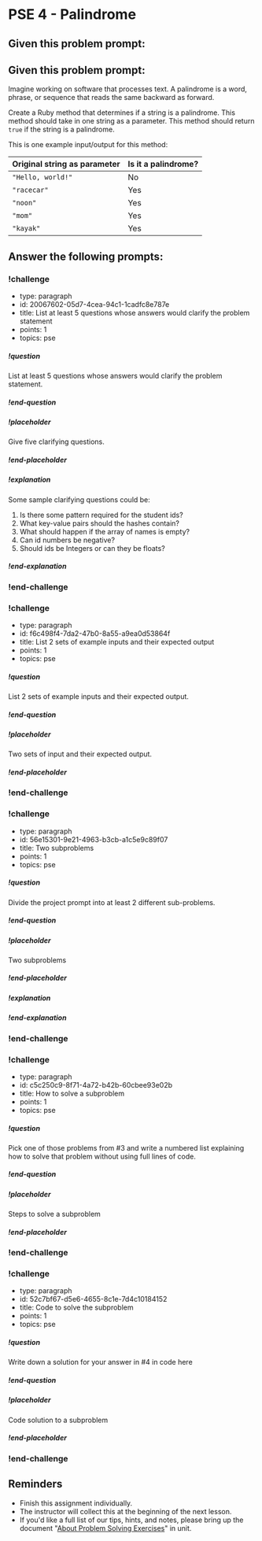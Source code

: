 # PSE 4 - Palindrome

## Given this problem prompt:

## Given this problem prompt:

Imagine working on software that processes text. A palindrome is a word, phrase, or sequence that reads the same backward as forward.

Create a Ruby method that determines if a string is a palindrome. This method should take in one string as a parameter. This method should return `true` if the string is a palindrome.

This is one example input/output for this method:

| Original string as parameter | Is it a palindrome? |
| --- | --- |
| `"Hello, world!"` | No |
| `"racecar"` | Yes |
| `"noon"` | Yes |
| `"mom"` | Yes |
| `"kayak"` | Yes |


## Answer the following prompts:

<!-- >>>>>>>>>>>>>>>>>>>>>> BEGIN CHALLENGE >>>>>>>>>>>>>>>>>>>>>> -->
<!-- Replace everything in square brackets [] and remove brackets  -->

### !challenge

* type: paragraph
* id: 20067602-05d7-4cea-94c1-1cadfc8e787e
* title: List at least 5 questions whose answers would clarify the problem statement
* points: 1
* topics: pse

##### !question

List at least 5 questions whose answers would clarify the problem statement.

##### !end-question

##### !placeholder

Give five clarifying questions.

##### !end-placeholder

<!-- other optional sections -->
<!-- !hint - !end-hint (markdown, users can see after a failed attempt) -->
<!-- !rubric - !end-rubric (markdown, instructors can see while scoring a checkpoint) -->
##### !explanation

Some sample clarifying questions could be:

1.  Is there some pattern required for the student ids?
1.  What key-value pairs should the hashes contain?
1.  What should happen if the array of names is empty?
1.  Can id numbers be negative?
1.  Should ids be Integers or can they be floats?

##### !end-explanation

### !end-challenge

<!-- ======================= END CHALLENGE ======================= -->

<!-- >>>>>>>>>>>>>>>>>>>>>> BEGIN CHALLENGE >>>>>>>>>>>>>>>>>>>>>> -->
<!-- Replace everything in square brackets [] and remove brackets  -->

### !challenge

* type: paragraph
* id: f6c498f4-7da2-47b0-8a55-a9ea0d53864f
* title: List 2 sets of example inputs and their expected output
* points: 1
* topics: pse

##### !question

List 2 sets of example inputs and their expected output.

##### !end-question

##### !placeholder

Two sets of input and their expected output.

##### !end-placeholder

<!-- other optional sections -->
<!-- !hint - !end-hint (markdown, users can see after a failed attempt) -->
<!-- !rubric - !end-rubric (markdown, instructors can see while scoring a checkpoint) -->

### !end-challenge

<!-- ======================= END CHALLENGE ======================= -->

<!-- >>>>>>>>>>>>>>>>>>>>>> BEGIN CHALLENGE >>>>>>>>>>>>>>>>>>>>>> -->
<!-- Replace everything in square brackets [] and remove brackets  -->

### !challenge

* type: paragraph
* id: 56e15301-9e21-4963-b3cb-a1c5e9c89f07
* title: Two subproblems
* points: 1
* topics: pse

##### !question

Divide the project prompt into at least 2 different sub-problems.

##### !end-question

##### !placeholder

Two subproblems

##### !end-placeholder

<!-- other optional sections -->
<!-- !hint - !end-hint (markdown, users can see after a failed attempt) -->
<!-- !rubric - !end-rubric (markdown, instructors can see while scoring a checkpoint) -->
##### !explanation



##### !end-explanation

### !end-challenge

<!-- ======================= END CHALLENGE ======================= -->

<!-- >>>>>>>>>>>>>>>>>>>>>> BEGIN CHALLENGE >>>>>>>>>>>>>>>>>>>>>> -->
<!-- Replace everything in square brackets [] and remove brackets  -->

### !challenge

* type: paragraph
* id: c5c250c9-8f71-4a72-b42b-60cbee93e02b
* title: How to solve a subproblem
* points: 1
* topics: pse

##### !question

Pick one of those problems from #3 and write a numbered list explaining how to solve that problem without using full lines of code.

##### !end-question

##### !placeholder

Steps to solve a subproblem

##### !end-placeholder

<!-- other optional sections -->
<!-- !hint - !end-hint (markdown, users can see after a failed attempt) -->
<!-- !rubric - !end-rubric (markdown, instructors can see while scoring a checkpoint) -->
<!-- !explanation - !end-explanation (markdown, students can see after answering correctly) -->

### !end-challenge

<!-- ======================= END CHALLENGE ======================= -->

<!-- >>>>>>>>>>>>>>>>>>>>>> BEGIN CHALLENGE >>>>>>>>>>>>>>>>>>>>>> -->
<!-- Replace everything in square brackets [] and remove brackets  -->

### !challenge

* type: paragraph
* id: 52c7bf67-d5e6-4655-8c1e-7d4c10184152
* title: Code to solve the subproblem
* points: 1
* topics: pse

##### !question

Write down a solution for your answer in #4 in code here

##### !end-question

##### !placeholder

Code solution to a subproblem

##### !end-placeholder

<!-- other optional sections -->
<!-- !hint - !end-hint (markdown, users can see after a failed attempt) -->
<!-- !rubric - !end-rubric (markdown, instructors can see while scoring a checkpoint) -->
<!-- !explanation - !end-explanation (markdown, students can see after answering correctly) -->

### !end-challenge

<!-- ======================= END CHALLENGE ======================= -->

## Reminders

- Finish this assignment individually.
- The instructor will collect this at the beginning of the next lesson.
- If you'd like a full list of our tips, hints, and notes, please bring up the document "[About Problem Solving Exercises](../00-about-pses/01-about-pses.md)" in unit.
